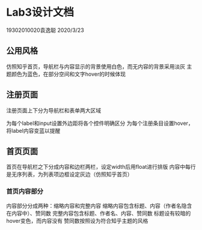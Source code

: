 # Lab3设计文档
19302010020袁逸聪 2020/3/23

## 公用风格
仿照知乎首页，导航栏与内容显示的背景使用白色，而无内容的背景采用淡灰
主题颜色为蓝色，在部分空间和文字hover的时候体现


## 注册页面
注册页面上下分为导航栏和表单两大区域

为每个label和input设置外边距将各个控件明确区分
为每个注册条目设置hover，将label内容变蓝以提醒

## 首页页面
首页在导航栏之下分成内容和边栏两栏，设定width后用float进行排版
内容中每行是无序列表，为列表项边框设定灰边（仿照知乎首页）

### 首页内容部分
内容部分分成两种：缩略内容和完整内容
缩略内容包含标题、内容（作者名隐含在内容中）、赞同数
完整内容包含标题、作者名、内容、赞同数
标题设有较暗的hover变色，而内容没有
赞同数按照设为符合知乎主题的风格